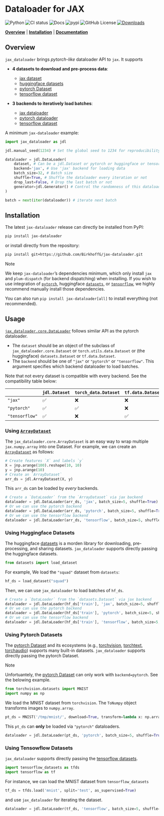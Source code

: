 # Dataloader for JAX


<!-- WARNING: THIS FILE WAS AUTOGENERATED! DO NOT EDIT! -->

![Python](https://img.shields.io/pypi/pyversions/jax-dataloader.svg)
![CI
status](https://github.com/BirkhoffG/jax-dataloader/actions/workflows/nbdev.yaml/badge.svg)
![Docs](https://github.com/BirkhoffG/jax-dataloader/actions/workflows/deploy.yaml/badge.svg)
![pypi](https://img.shields.io/pypi/v/jax-dataloader.svg) ![GitHub
License](https://img.shields.io/github/license/BirkhoffG/jax-dataloader.svg)
<a href="https://static.pepy.tech/badge/jax-dataloader"><img src="https://static.pepy.tech/badge/jax-dataloader" alt="Downloads"></a>

[**Overview**](#overview) \| [**Installation**](#installation) \|
[**Documentation**](https://birkhoffg.github.io/jax-dataloader)

## Overview

`jax_dataloader` brings *pytorch-like* dataloader API to `jax`. It
supports

- **4 datasets to download and pre-process data**:

  - [jax dataset](https://birkhoffg.github.io/jax-dataloader/dataset/)
  - [huggingface datasets](https://github.com/huggingface/datasets)
  - [pytorch
    Dataset](https://pytorch.org/docs/stable/data.html#torch.utils.data.Dataset)
  - [tensorflow dataset](www.tensorflow.org/datasets)

- **3 backends to iteratively load batches**:

  - [jax
    dataloader](https://birkhoffg.github.io/jax-dataloader/core.html#jax-dataloader)
  - [pytorch
    dataloader](https://pytorch.org/docs/stable/data.html#torch.utils.data.DataLoader)
  - [tensorflow dataset](www.tensorflow.org/datasets)

A minimum `jax-dataloader` example:

``` python
import jax_dataloader as jdl

jdl.manual_seed(1234) # Set the global seed to 1234 for reproducibility

dataloader = jdl.DataLoader(
    dataset, # Can be a jdl.Dataset or pytorch or huggingface or tensorflow dataset
    backend='jax', # Use 'jax' backend for loading data
    batch_size=32, # Batch size 
    shuffle=True, # Shuffle the dataloader every iteration or not
    drop_last=False, # Drop the last batch or not
    generator=jdl.Generator() # Control the randomness of this dataloader 
)

batch = next(iter(dataloader)) # iterate next batch
```

## Installation

The latest `jax-dataloader` release can directly be installed from PyPI:

``` sh
pip install jax-dataloader
```

or install directly from the repository:

``` sh
pip install git+https://github.com/BirkhoffG/jax-dataloader.git
```

> [!NOTE]
>
> We keep `jax-dataloader`’s dependencies minimum, which only install
> `jax` and `plum-dispatch` (for backend dispatching) when installing.
> If you wish to use integration of [`pytorch`](https://pytorch.org/),
> huggingface [`datasets`](https://github.com/huggingface/datasets), or
> [`tensorflow`](https://www.tensorflow.org/), we highly recommend
> manually install those dependencies.
>
> You can also run `pip install jax-dataloader[all]` to install
> everything (not recommended).

## Usage

[`jax_dataloader.core.DataLoader`](https://birkhoffg.github.io/jax-dataloader/core.html#dataloader)
follows similar API as the pytorch dataloader.

- The `dataset` should be an object of the subclass of
  `jax_dataloader.core.Dataset` or `torch.utils.data.Dataset` or (the
  huggingface) `datasets.Dataset` or `tf.data.Dataset`.
- The `backend` should be one of `"jax"` or `"pytorch"` or
  `"tensorflow"`. This argument specifies which backend dataloader to
  load batches.

Note that not every dataset is compatible with every backend. See the
compatibility table below:

|                | `jdl.Dataset` | `torch_data.Dataset` | `tf.data.Dataset` | `datasets.Dataset` |
|:---------------|:--------------|:---------------------|:------------------|:-------------------|
| `"jax"`        | ✅            | ❌                   | ❌                | ✅                 |
| `"pytorch"`    | ✅            | ✅                   | ❌                | ✅                 |
| `"tensorflow"` | ✅            | ❌                   | ✅                | ✅                 |

### Using [`ArrayDataset`](https://birkhoffg.github.io/jax-dataloader/dataset.html#arraydataset)

The `jax_dataloader.core.ArrayDataset` is an easy way to wrap multiple
`jax.numpy.array` into one Dataset. For example, we can create an
[`ArrayDataset`](https://birkhoffg.github.io/jax-dataloader/dataset.html#arraydataset)
as follows:

``` python
# Create features `X` and labels `y`
X = jnp.arange(100).reshape(10, 10)
y = jnp.arange(10)
# Create an `ArrayDataset`
arr_ds = jdl.ArrayDataset(X, y)
```

This `arr_ds` can be loaded by *every* backends.

``` python
# Create a `DataLoader` from the `ArrayDataset` via jax backend
dataloader = jdl.DataLoader(arr_ds, 'jax', batch_size=5, shuffle=True)
# Or we can use the pytorch backend
dataloader = jdl.DataLoader(arr_ds, 'pytorch', batch_size=5, shuffle=True)
# Or we can use the tensorflow backend
dataloader = jdl.DataLoader(arr_ds, 'tensorflow', batch_size=5, shuffle=True)
```

### Using Huggingface Datasets

The huggingface [datasets](https://github.com/huggingface/datasets) is a
morden library for downloading, pre-processing, and sharing datasets.
`jax_dataloader` supports directly passing the huggingface datasets.

``` python
from datasets import load_dataset
```

For example, We load the `"squad"` dataset from `datasets`:

``` python
hf_ds = load_dataset("squad")
```

Then, we can use `jax_dataloader` to load batches of `hf_ds`.

``` python
# Create a `DataLoader` from the `datasets.Dataset` via jax backend
dataloader = jdl.DataLoader(hf_ds['train'], 'jax', batch_size=5, shuffle=True)
# Or we can use the pytorch backend
dataloader = jdl.DataLoader(hf_ds['train'], 'pytorch', batch_size=5, shuffle=True)
# Or we can use the tensorflow backend
dataloader = jdl.DataLoader(hf_ds['train'], 'tensorflow', batch_size=5, shuffle=True)
```

### Using Pytorch Datasets

The [pytorch Dataset](https://pytorch.org/docs/stable/data.html) and its
ecosystems (e.g.,
[torchvision](https://pytorch.org/vision/stable/index.html),
[torchtext](https://pytorch.org/text/stable/index.html),
[torchaudio](https://pytorch.org/audio/stable/index.html)) supports many
built-in datasets. `jax_dataloader` supports directly passing the
pytorch Dataset.

> [!NOTE]
>
> Unfortuantely, the [pytorch
> Dataset](https://pytorch.org/docs/stable/data.html) can only work with
> `backend=pytorch`. See the belowing example.

``` python
from torchvision.datasets import MNIST
import numpy as np
```

We load the MNIST dataset from `torchvision`. The `ToNumpy` object
transforms images to `numpy.array`.

``` python
pt_ds = MNIST('/tmp/mnist/', download=True, transform=lambda x: np.array(x, dtype=float), train=False)
```

This `pt_ds` can **only** be loaded via `"pytorch"` dataloaders.

``` python
dataloader = jdl.DataLoader(pt_ds, 'pytorch', batch_size=5, shuffle=True)
```

### Using Tensowflow Datasets

`jax_dataloader` supports directly passing the [tensorflow
datasets](www.tensorflow.org/datasets).

``` python
import tensorflow_datasets as tfds
import tensorflow as tf
```

For instance, we can load the MNIST dataset from `tensorflow_datasets`

``` python
tf_ds = tfds.load('mnist', split='test', as_supervised=True)
```

and use `jax_dataloader` for iterating the dataset.

``` python
dataloader = jdl.DataLoader(tf_ds, 'tensorflow', batch_size=5, shuffle=True)
```
